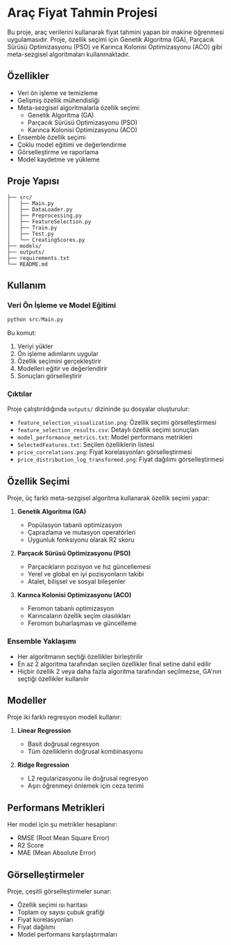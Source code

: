 # Araç Fiyat Tahmin Projesi

Bu proje, araç verilerini kullanarak fiyat tahmini yapan bir makine öğrenmesi uygulamasıdır. Proje, özellik seçimi için Genetik Algoritma (GA), Parçacık Sürüsü Optimizasyonu (PSO) ve Karınca Kolonisi Optimizasyonu (ACO) gibi meta-sezgisel algoritmaları kullanmaktadır.

## Özellikler

- Veri ön işleme ve temizleme
- Gelişmiş özellik mühendisliği
- Meta-sezgisel algoritmalarla özellik seçimi:
  - Genetik Algoritma (GA)
  - Parçacık Sürüsü Optimizasyonu (PSO)
  - Karınca Kolonisi Optimizasyonu (ACO)
- Ensemble özellik seçimi
- Çoklu model eğitimi ve değerlendirme
- Görselleştirme ve raporlama
- Model kaydetme ve yükleme

## Proje Yapısı

```
├── src/
│   ├── Main.py             
│   ├── DataLoader.py        
│   ├── Preprocessing.py    
│   ├── FeatureSelection.py 
│   ├── Train.py           
│   ├── Test.py             
│   └── CreatingScores.py   
├── models/                 
├── outputs/               
├── requirements.txt       
└── README.md               
```

## Kullanım

### Veri Ön İşleme ve Model Eğitimi

```python
python src/Main.py
```

Bu komut:
1. Veriyi yükler
2. Ön işleme adımlarını uygular
3. Özellik seçimini gerçekleştirir
4. Modelleri eğitir ve değerlendirir
5. Sonuçları görselleştirir

### Çıktılar

Proje çalıştırıldığında `outputs/` dizininde şu dosyalar oluşturulur:

- `feature_selection_visualization.png`: Özellik seçimi görselleştirmesi
- `feature_selection_results.csv`: Detaylı özellik seçimi sonuçları
- `model_performance_metrics.txt`: Model performans metrikleri
- `SelectedFeatures.txt`: Seçilen özelliklerin listesi
- `price_correlations.png`: Fiyat korelasyonları görselleştirmesi
- `price_distribution_log_transformed.png`: Fiyat dağılımı görselleştirmesi

## Özellik Seçimi

Proje, üç farklı meta-sezgisel algoritma kullanarak özellik seçimi yapar:

1. **Genetik Algoritma (GA)**
   - Popülasyon tabanlı optimizasyon
   - Çaprazlama ve mutasyon operatörleri
   - Uygunluk fonksiyonu olarak R2 skoru

2. **Parçacık Sürüsü Optimizasyonu (PSO)**
   - Parçacıkların pozisyon ve hız güncellemesi
   - Yerel ve global en iyi pozisyonların takibi
   - Atalet, bilişsel ve sosyal bileşenler

3. **Karınca Kolonisi Optimizasyonu (ACO)**
   - Feromon tabanlı optimizasyon
   - Karıncaların özellik seçim olasılıkları
   - Feromon buharlaşması ve güncelleme

### Ensemble Yaklaşımı

- Her algoritmanın seçtiği özellikler birleştirilir
- En az 2 algoritma tarafından seçilen özellikler final setine dahil edilir
- Hiçbir özellik 2 veya daha fazla algoritma tarafından seçilmezse, GA'nın seçtiği özellikler kullanılır

## Modeller

Proje iki farklı regresyon modeli kullanır:

1. **Linear Regression**
   - Basit doğrusal regresyon
   - Tüm özelliklerin doğrusal kombinasyonu

2. **Ridge Regression**
   - L2 regularizasyonu ile doğrusal regresyon
   - Aşırı öğrenmeyi önlemek için ceza terimi

## Performans Metrikleri

Her model için şu metrikler hesaplanır:
- RMSE (Root Mean Square Error)
- R2 Score
- MAE (Mean Absolute Error)

## Görselleştirmeler

Proje, çeşitli görselleştirmeler sunar:
- Özellik seçimi ısı haritası
- Toplam oy sayısı çubuk grafiği
- Fiyat korelasyonları
- Fiyat dağılımı
- Model performans karşılaştırmaları



